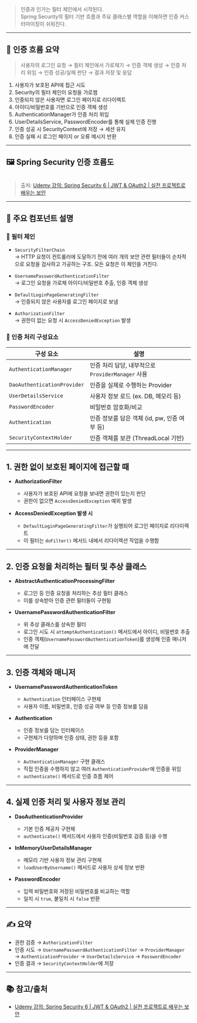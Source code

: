<blockquote>
<p>인증과 인가는 필터 체인에서 시작된다.<br />Spring Security의 필터 기반 흐름과 주요 클래스별 역할을 이해하면 인증 커스터마이징이 쉬워진다.</p>
</blockquote>
<hr />
<h2 id="🔁-인증-흐름-요약">🔁 인증 흐름 요약</h2>
<blockquote>
<p>사용자의 로그인 요청 → 필터 체인에서 가로채기 → 인증 객체 생성 → 인증 처리 위임 → 인증 성공/실패 판단 → 결과 저장 및 응답</p>
</blockquote>
<ol>
<li>사용자가 보호된 API에 접근 시도  </li>
<li>Security의 필터 체인이 요청을 가로챔  </li>
<li>인증되지 않은 사용자면 로그인 페이지로 리다이렉트  </li>
<li>아이디/비밀번호를 기반으로 인증 객체 생성  </li>
<li>AuthenticationManager가 인증 처리 위임  </li>
<li>UserDetailsService, PasswordEncoder를 통해 실제 인증 진행  </li>
<li>인증 성공 시 SecurityContext에 저장 → 세션 유지  </li>
<li>인증 실패 시 로그인 페이지 or 오류 메시지 반환  </li>
</ol>
<hr />
<h2 id="🖼️-spring-security-인증-흐름도">🖼️ Spring Security 인증 흐름도</h2>
<p><img alt="" src="https://velog.velcdn.com/images/yumin991209/post/4f03e963-25a0-4331-9a37-96ed593f28d9/image.png" /></p>
<blockquote>
<p>출처: <a href="https://www.udemy.com/course/spring-security-6-jwt-oauth2-korean/?couponCode=ST16MT230625G2">Udemy 강의: Spring Security 6 | JWT &amp; OAuth2 | 실전 프로젝트로 배우는 보안</a></p>
</blockquote>
<hr />
<h2 id="📌-주요-컴포넌트-설명">📌 주요 컴포넌트 설명</h2>
<h3 id="🔐-필터-체인">🔐 필터 체인</h3>
<ul>
<li><p><code>SecurityFilterChain</code><br />→ HTTP 요청이 컨트롤러에 도달하기 전에 여러 개의 보안 관련 필터들이 순차적으로 요청을 검사하고 가공하는 구조. 모든 요청은 이 체인을 거친다.</p>
</li>
<li><p><code>UsernamePasswordAuthenticationFilter</code><br />→ 로그인 요청을 가로채 아이디/비밀번호 추출, 인증 객체 생성</p>
</li>
<li><p><code>DefaultLoginPageGeneratingFilter</code><br />→ 인증되지 않은 사용자를 로그인 페이지로 보냄</p>
</li>
<li><p><code>AuthorizationFilter</code><br />→ 권한이 없는 요청 시 <code>AccessDeniedException</code> 발생</p>
</li>
</ul>
<h3 id="🧪-인증-처리-구성요소">🧪 인증 처리 구성요소</h3>
<table>
<thead>
<tr>
<th>구성 요소</th>
<th>설명</th>
</tr>
</thead>
<tbody><tr>
<td><code>AuthenticationManager</code></td>
<td>인증 처리 담당, 내부적으로 <code>ProviderManager</code> 사용</td>
</tr>
<tr>
<td><code>DaoAuthenticationProvider</code></td>
<td>인증을 실제로 수행하는 Provider</td>
</tr>
<tr>
<td><code>UserDetailsService</code></td>
<td>사용자 정보 로드 (ex. DB, 메모리 등)</td>
</tr>
<tr>
<td><code>PasswordEncoder</code></td>
<td>비밀번호 암호화/비교</td>
</tr>
<tr>
<td><code>Authentication</code></td>
<td>인증 정보를 담은 객체 (id, pw, 인증 여부 등)</td>
</tr>
<tr>
<td><code>SecurityContextHolder</code></td>
<td>인증 객체를 보관 (ThreadLocal 기반)</td>
</tr>
</tbody></table>
<hr />
<h2 id="1-권한-없이-보호된-페이지에-접근할-때">1. 권한 없이 보호된 페이지에 접근할 때</h2>
<ul>
<li><p><strong>AuthorizationFilter</strong>  </p>
<ul>
<li>사용자가 보호된 API에 요청을 보내면 권한이 있는지 판단  </li>
<li>권한이 없으면 <code>AccessDeniedException</code> 예외 발생</li>
</ul>
</li>
<li><p><strong>AccessDeniedException 발생 시</strong>  </p>
<ul>
<li><code>DefaultLoginPageGeneratingFilter</code>가 실행되어 로그인 페이지로 리다이렉트  </li>
<li>이 필터는 <code>doFilter()</code> 메서드 내에서 리다이렉션 작업을 수행함</li>
</ul>
</li>
</ul>
<hr />
<h2 id="2-인증-요청을-처리하는-필터-및-추상-클래스">2. 인증 요청을 처리하는 필터 및 추상 클래스</h2>
<ul>
<li><p><strong>AbstractAuthenticationProcessingFilter</strong>  </p>
<ul>
<li>로그인 등 인증 요청을 처리하는 추상 필터 클래스  </li>
<li>이를 상속받아 인증 관련 필터들이 구현됨</li>
</ul>
</li>
<li><p><strong>UsernamePasswordAuthenticationFilter</strong>  </p>
<ul>
<li>위 추상 클래스를 상속한 필터  </li>
<li>로그인 시도 시 <code>attemptAuthentication()</code> 메서드에서 아이디, 비밀번호 추출  </li>
<li>인증 객체(<code>UsernamePasswordAuthenticationToken</code>)를 생성해 인증 매니저에 전달</li>
</ul>
</li>
</ul>
<hr />
<h2 id="3-인증-객체와-매니저">3. 인증 객체와 매니저</h2>
<ul>
<li><p><strong>UsernamePasswordAuthenticationToken</strong>  </p>
<ul>
<li><code>Authentication</code> 인터페이스 구현체  </li>
<li>사용자 이름, 비밀번호, 인증 성공 여부 등 인증 정보를 담음</li>
</ul>
</li>
<li><p><strong>Authentication</strong>  </p>
<ul>
<li>인증 정보를 담는 인터페이스  </li>
<li>구현체가 다양하며 인증 상태, 권한 등을 포함</li>
</ul>
</li>
<li><p><strong>ProviderManager</strong>  </p>
<ul>
<li><code>AuthenticationManager</code> 구현 클래스  </li>
<li>직접 인증을 수행하지 않고 여러 <code>AuthenticationProvider</code>에 인증을 위임  </li>
<li><code>authenticate()</code> 메서드로 인증 흐름 제어</li>
</ul>
</li>
</ul>
<hr />
<h2 id="4-실제-인증-처리-및-사용자-정보-관리">4. 실제 인증 처리 및 사용자 정보 관리</h2>
<ul>
<li><p><strong>DaoAuthenticationProvider</strong>  </p>
<ul>
<li>기본 인증 제공자 구현체  </li>
<li><code>authenticate()</code> 메서드에서 사용자 인증(비밀번호 검증 등)을 수행</li>
</ul>
</li>
<li><p><strong>InMemoryUserDetailsManager</strong>  </p>
<ul>
<li>메모리 기반 사용자 정보 관리 구현체  </li>
<li><code>loadUserByUsername()</code> 메서드로 사용자 상세 정보 반환</li>
</ul>
</li>
<li><p><strong>PasswordEncoder</strong>  </p>
<ul>
<li>입력 비밀번호와 저장된 비밀번호를 비교하는 역할  </li>
<li>일치 시 <code>true</code>, 불일치 시 <code>false</code> 반환</li>
</ul>
</li>
</ul>
<hr />
<h2 id="✍️-요약">✍️ 요약</h2>
<ul>
<li>권한 검증 → <code>AuthorizationFilter</code>  </li>
<li>인증 시도 → <code>UsernamePasswordAuthenticationFilter</code> → <code>ProviderManager</code> → <code>AuthenticationProvider</code> → <code>UserDetailsService</code> → <code>PasswordEncoder</code>  </li>
<li>인증 결과 → <code>SecurityContextHolder</code>에 저장  </li>
</ul>
<hr />
<h2 id="📚-참고출처">📚 참고/출처</h2>
<ul>
<li><a href="https://www.udemy.com/course/spring-security-6-jwt-oauth2-korean/?couponCode=ST16MT230625G2">Udemy 강의: Spring Security 6 | JWT &amp; OAuth2 | 실전 프로젝트로 배우는 보안</a></li>
</ul>